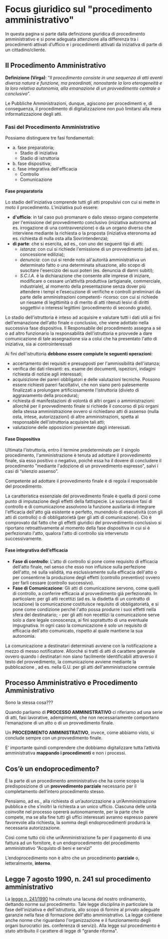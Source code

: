 # Focus giuridico sul "procedimento amministrativo"

In questa pagina si parte dalla definizione giuridica di procedimento amministrativo e si pone adeguata attenzione alla differenza tra i procedimenti attivati d’ufficio e i procedimenti attivati da iniziativa di parte di un cittadino/cliente. 

## Il Procedimento Amministrativo

**Definizione (Virga)**: “*Il procedimento consiste in una sequenza di atti aventi diversa natura e funzione, ma preordinati, nonostante la loro eterogeneità e la loro relativa autonomia, alla emanazione di un provvedimento centrale o conclusivo*”.

Le Pubbliche Amministrazioni, dunque, agiscono per procedimenti e, di conseguenza, il procedimento di digitalizzazione non può limitarsi alla mera informatizzazione degli atti. 

### Fasi del  Procedimento Amministrativo

Possiamo distinguere tre fasi fondamentali: 

- a. fase preparatoria; 
     - Stadio di iniziativa
     - Stadio di istruttoria
- b. fase dispositiva; 
- c. fase integrativa dell'efficacia
     - Controllo
     - Comunicazione


#### Fase preparatoria

Lo stadio dell'iniziativa comprende tutti gli atti propulsivi con cui si mette in moto il procedimento. 
L'iniziativa può essere: 

- **d'ufficio**: in tal caso può promanare o dallo stesso organo competente per l'emissione del provvedimento conclusivo (iniziativa autonoma ad es. irrogazione di una contravvenzione) o da un organo diverso che interviene mediante la richiesta o la proposta (iniziativa eteronoma ad es. richiesta di nulla osta alla Sovrintendenza); 
- **di parte**: che si esercita, ad es., con uno dei seguenti tipi di atti: 
    - *istanza*: con cui si richiede l'emissione di un provvedimento (ad es. concessione edilizia); 
    - *denuncia*: con cui si rende noto all'autorità amministrativa un determinato fatto o una determinata situazione, allo scopo di suscitare l'esercizio dei suoi poteri (es. denuncia di danni subiti); 
    - *S.C.I.A.* è la dichiarazione che consente alle imprese di iniziare, modificare o cessare un’attività produttiva (artigianale, commerciale, industriale), al momento della presentazione senza dover più attendere i tempi e l’esecuzione di verifiche e controlli preliminari da parte delle amministrazioni competenti- ricorso: con cui si richiede un riesame di legittimità o di merito di atti ritenuti lesivi di diritti soggettivi o interessi legittimi (procedimento di secondo grado).

Lo stadio dell'istruttoria è inteso ad acquisire e valutare tutti i dati utili ai fini dell'emanazione dell'atto finale o conclusivo, che viene adottato nella successiva fase dispositiva.
Il Responsabile del procedimento assegna a sé o ad altro funzionario la responsabilità dell'istruttoria e provvede a dare comunicazione di tale assegnazione sia a colui che ha presentato l'atto di iniziativa, sia ai controinteressati 

Ai fini dell'istruttoria **debbono essere compiute le seguenti operazioni**: 

- accertamento dei requisiti e presupposti per l'ammissibilità dell'istanza; 
- verifica dei dati rilevanti: es. esame dei documenti, ispezioni, indagini richiesta di notizie agli interessati; 
- acquisizione dei pareri obbligatori e delle valutazioni tecniche. Possono essere richiesti pareri facoltativi, che non siano però palesemente finalizzati a prolungare artificiosamente l'istruttoria (divieto di aggravamento della procedura); 
- richiesta di manifestazioni di volontà di altri organi o amministrazioni: allorché per il provvedimento finale si richiede il concorso di più organi della stessa amministrazione ovvero si richiedano atti di assenso (nulla osta, intese, autorizzazioni) di altre amministrazioni, spetta al responsabile dell'istruttoria acquisire tali atti; 
- valutazione delle opposizioni presentate dagli interessati.

#### Fase Dispositiva

Ultimata l'istruttoria, entro il termine predeterminato per il singolo procedimento, l'amministrazione è tenuta ad adottare il provvedimento finale, sia esso positivo o negativo, poiché essa ha il dovere di concludere il procedimento "mediante l'adozione di un provvedimento espresso", salvi i casi di “silenzio assenso”.

Competente ad adottare il provvedimento finale è di regola il responsabile del procedimento. 

La caratteristica essenziale del provvedimento finale è quella di porsi come punto di imputazione degli effetti della fattispecie. Le successive fasi di controllo e di comunicazione assolvono la funzione ausiliaria di integrare l'efficacia dell'atto già esistente e perfetto, munendolo di esecutività (con gli atti di controllo) o di obbligatorietà (per gli atti di comunicazione). Ciò è comprovato dal fatto che gli effetti giuridici del provvedimento conclusivo si riportano retroattivamente al momento della fase dispositiva in cui si è perfezionato l'atto, qualora l'atto di controllo sia intervenuto successivamente.

#### Fase integrativa dell’efficacia

- **Fase di controllo**: L'atto di controllo si pone come requisito di efficacia dell'atto finale, nel senso che esso non influisce sulla perfezione dell'atto, né sulla validità, ma esclusivamente sulla efficacia dell'atto o per consentirne la produzione degli effetti (controllo preventivo) ovvero per farli cessare (controllo successivo). 
- **Fase di Comunicazione**: Gli atti di comunicazione servono, come quelli di controllo, a conferire efficacia al provvedimento già perfezionato. In particolare: per gli atti recettizi (ad es. la disdetta di un contratto di locazione) la comunicazione costituisce requisito di obbligatorietà, e si pone come condizione perché l'atto possa produrre i suoi effetti nella sfera del destinatario; - per gli atti non recettizi la comunicazione serve solo a dare legale conoscenza, ai fini soprattutto di una eventuale impugnativa. In ogni caso la comunicazione è solo un requisito di efficacia dell'atto comunicato, rispetto al quale mantiene la sua autonomia.
   
La comunicazione a destinatari determinati avviene con la notificazione a mezzo di messo notificatore. Allorché si tratti di atti di carattere generale ovvero quando i destinatari non siano facilmente identificabili attraverso il testo del provvedimento, la comunicazione avviene mediante la pubblicazione , ad es. nella G.U. per gli atti dell'amministrazione centrale


## Processo Amministrativo e Procedimento Amministrativo

Sono la stessa cosa???

Quando parliamo di **PROCESSO AMMINISTRATIVO** ci riferiamo ad una serie di atti, fasi lavorative, adempimenti, che non necessariamente comportano l’emanazione di un atto o di un provvedimento finale.

Un **PROCEDIMENTO AMMINISTRATIVO**, invece, come abbiamo visto, si conclude sempre con un provvedimento finale.

E’ importante quindi comprendere che dobbiamo digitalizzare tutta l’attività amministrativa **mappando i procedimenti** e non i processi.


## Cos’è un endoprocedimento?

È la parte di un procedimento amministrativo che ha come scopo la predisposizione di un **provvedimento parziale** necessario per il completamento dell’intero procedimento stesso.

Pensiamo, ad es., alla richiesta di un’autorizzazione a un’Amministrazione pubblica e che s’inoltri la richiesta a un unico ufficio. Ciascuna delle unità coinvolte nel processo opererà autonomamente, per la parte che le compete, ma se alla fine tutti gli uffici interessati avranno espresso parere favorevole alla richiesta, la somma degli endoprocedimenti produrrà la necessaria autorizzazione. 

Così come tutto ciò che un’Amministrazione fa per il pagamento di una fattura ad un fornitore, è un endoprocedimento del procedimento amministrativo “Acquisto di beni e servizi”

L’endoprocedimento non è altro che un procedimento **parziale** o, letteralmente, **interno**.


## Legge 7 agosto 1990, n. 241 sul procedimento amministrativo
La [legge n. 241/1990](https://www.normattiva.it/uri-res/N2Ls?urn:nir:stato:legge:1990-08-07;241!vig=) ha colmato una lacuna del nostro ordinamento, dettando norme sul procedimento. Tale legge disciplina in particolare la fase dell'iniziativa e dell'istruttoria, allo scopo di fornire al privato adeguate garanzie nella fase di formazione dell'atto amministrativo. La legge contiene anche norme che riguardano l'organizzazione e il funzionamento degli organi burocratici (es. conferenza di servizi). Alla legge sul procedimento è stato attribuito il carattere di legge di "grande riforma".
